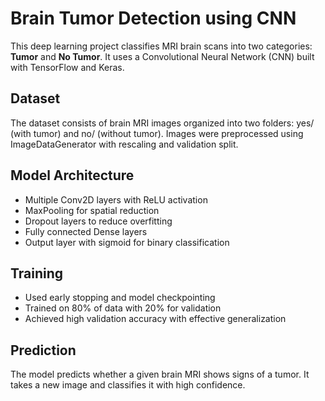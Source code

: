 # Brain Tumor Detection using CNN

This deep learning project classifies MRI brain scans into two categories: **Tumor** and **No Tumor**. It uses a Convolutional Neural Network (CNN) built with TensorFlow and Keras.

## Dataset
The dataset consists of brain MRI images organized into two folders: yes/ (with tumor) and no/ (without tumor). Images were preprocessed using ImageDataGenerator with rescaling and validation split.

## Model Architecture
- Multiple Conv2D layers with ReLU activation
- MaxPooling for spatial reduction
- Dropout layers to reduce overfitting
- Fully connected Dense layers
- Output layer with sigmoid for binary classification

## Training
- Used early stopping and model checkpointing
- Trained on 80% of data with 20% for validation
- Achieved high validation accuracy with effective generalization

## Prediction
The model predicts whether a given brain MRI shows signs of a tumor. It takes a new image and classifies it with high confidence.


